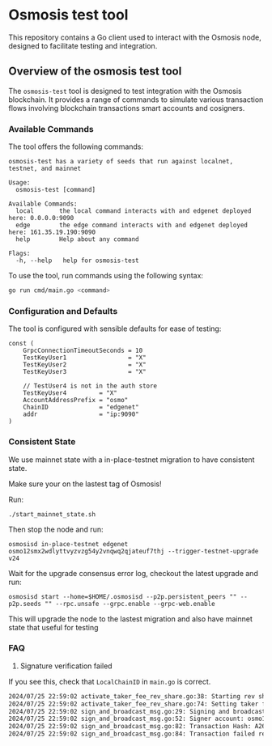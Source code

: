 # Osmosis test tool

This repository contains a Go client used to interact with the Osmosis node, designed to facilitate testing and integration.

## Overview of the osmosis test tool

The `osmosis-test` tool is designed to test integration with the Osmosis blockchain. It provides a range of commands to simulate various transaction flows involving blockchain transactions smart accounts and cosigners.

### Available Commands

The tool offers the following commands:

```
osmosis-test has a variety of seeds that run against localnet, testnet, and mainnet

Usage:
  osmosis-test [command]

Available Commands:
  local       the local command interacts with and edgenet deployed here: 0.0.0.0:9090
  edge        the edge command interacts with and edgenet deployed here: 161.35.19.190:9090
  help        Help about any command

Flags:
  -h, --help   help for osmosis-test
```

To use the tool, run commands using the following syntax:

```bash
go run cmd/main.go <command>
```

### Configuration and Defaults

The tool is configured with sensible defaults for ease of testing:
```
const (
	GrpcConnectionTimeoutSeconds = 10
	TestKeyUser1                 = "X"
	TestKeyUser2                 = "X"
	TestKeyUser3                 = "X"

	// TestUser4 is not in the auth store
	TestKeyUser4         = "X"
	AccountAddressPrefix = "osmo"
	ChainID              = "edgenet"
	addr                 = "ip:9090"
)
```

### Consistent State

We use mainnet state with a in-place-testnet migration to have consistent state.

Make sure your on the lastest tag of Osmosis!

Run:
```
./start_mainnet_state.sh
```

Then stop the node and run:
```
osmosisd in-place-testnet edgenet osmo12smx2wdlyttvyzvzg54y2vnqwq2qjateuf7thj --trigger-testnet-upgrade v24
```

Wait for the upgrade consensus error log, checkout the latest upgrade and run:
```
osmosisd start --home=$HOME/.osmosisd --p2p.persistent_peers "" --p2p.seeds "" --rpc.unsafe --grpc.enable --grpc-web.enable
```

This will upgrade the node to the lastest migration and also have mainnet state that useful for testing

### FAQ

1. Signature verification failed

If you see this, check that `LocalChainID` in `main.go` is correct.
```bash
2024/07/25 22:59:02 activate_taker_fee_rev_share.go:38: Starting rev share taker fee flow
2024/07/25 22:59:02 activate_taker_fee_rev_share.go:74: Setting taker fee rev share for nBTC
2024/07/25 22:59:02 sign_and_broadcast_msg.go:29: Signing and broadcasting message flow
2024/07/25 22:59:02 sign_and_broadcast_msg.go:52: Signer account: osmo12smx2wdlyttvyzvzg54y2vnqwq2qjateuf7thj sequence: 0
2024/07/25 22:59:02 sign_and_broadcast_msg.go:82: Transaction Hash: A265E0F96EA828A787FAE2E4BF676919FE4E171149544737EF934F1E064279D9
2024/07/25 22:59:02 sign_and_broadcast_msg.go:84: Transaction failed reason: signature verification failed; please verify account number (2799189) and chain-id (localosmosis): (unable to verify single signer signature): unauthorized
```


